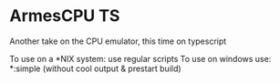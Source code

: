 # ArmesCPU TS

Another take on the CPU emulator, this time on typescript

To use on a *NIX system: use regular scripts 
To use on windows use: *:simple (without cool output & prestart build)